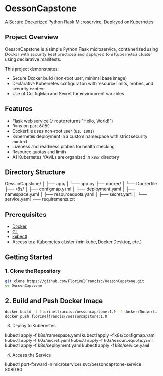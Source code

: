 # OessonCapstone

A Secure Dockerized Python Flask Microservice, Deployed on Kubernetes

## Project Overview

OessonCapstone is a simple Python Flask microservice, containerized using Docker with security best practices and deployed to a Kubernetes cluster using declarative manifests.

This project demonstrates:

- Secure Docker build (non-root user, minimal base image)
- Declarative Kubernetes configuration with resource limits, probes, and security context
- Use of ConfigMap and Secret for environment variables

## Features

- Flask web service (`/` route returns "Hello, World!")
- Runs on port 8080
- Dockerfile uses non-root user (`UID 1001`)
- Kubernetes deployment in a custom namespace with strict security context
- Liveness and readiness probes for health checking
- Resource quotas and limits
- All Kubernetes YAMLs are organized in `k8s/` directory

## Directory Structure

OessonCapstone/
│
├── app/
│ └── app.py
├── docker/
│ └── Dockerfile
├── k8s/
│ ├── configmap.yaml
│ ├── deployment.yaml
│ ├── namespace.yaml
│ ├── resourcequota.yaml
│ ├── secret.yaml
│ └── service.yaml
└── requirements.txt

## Prerequisites

- [Docker](https://www.docker.com/products/docker-desktop)
- [Git](https://git-scm.com/)
- [kubectl](https://kubernetes.io/docs/tasks/tools/)
- Access to a Kubernetes cluster (minikube, Docker Desktop, etc.)

## Getting Started

### 1. Clone the Repository

```bash
git clone https://github.com/FlorinelFrancisc/OessonCapstone.git
cd OessonCapstone
```

## 2. Build and Push Docker Image

```bash
docker build -t florinelfrancisc/oessoncapstone:1.0 -f docker/Dockerfile .
docker push florinelfrancisc/oessoncapstone:1.0
```

3. Deploy to Kubernetes

kubectl apply -f k8s/namespace.yaml
kubectl apply -f k8s/configmap.yaml
kubectl apply -f k8s/secret.yaml
kubectl apply -f k8s/resourcequota.yaml
kubectl apply -f k8s/deployment.yaml
kubectl apply -f k8s/service.yaml

4. Access the Service

kubectl port-forward -n microservices svc/oessoncapstone-service 8080:80
